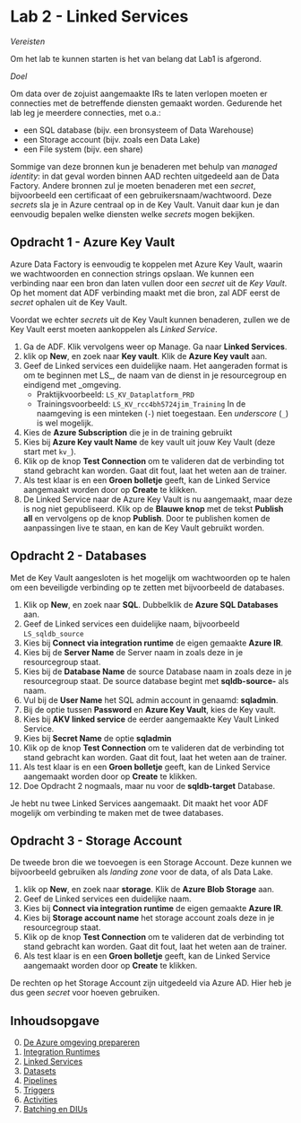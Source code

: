 # Lab 2 - Linked Services

*Vereisten*

Om het lab te kunnen starten is het van belang dat Lab1 is afgerond.

*Doel*

Om data over de zojuist aangemaakte IRs te laten verlopen moeten er connecties met de betreffende diensten gemaakt worden. Gedurende het lab leg je meerdere connecties, met o.a.:

* een SQL database (bijv. een bronsysteem of Data Warehouse)
* een Storage account (bijv. zoals een Data Lake)
* een File system (bijv. een share)

Sommige van deze bronnen kun je benaderen met behulp van *managed identity*: in dat geval worden binnen AAD rechten uitgedeeld aan de Data Factory. Andere bronnen zul je moeten benaderen met een *secret*, bijvoorbeeld een certificaat of een gebruikersnaam/wachtwoord. Deze *secrets* sla je in Azure centraal op in de Key Vault. Vanuit daar kun je dan eenvoudig bepalen welke diensten welke *secrets* mogen bekijken.

## Opdracht 1 - Azure Key Vault

Azure Data Factory is eenvoudig te koppelen met Azure Key Vault, waarin we wachtwoorden en connection strings opslaan. We kunnen een verbinding naar een bron dan laten vullen door een *secret* uit de *Key Vault*. Op het moment dat ADF verbinding maakt met die bron, zal ADF eerst de *secret* ophalen uit de Key Vault.

Voordat we echter *secrets* uit de Key Vault kunnen benaderen, zullen we de Key Vault eerst moeten aankoppelen als *Linked Service*.

1. Ga de ADF. Klik vervolgens weer op Manage. Ga naar **Linked Services**.
2. klik op **New**, en zoek naar **Key vault**. Klik de **Azure Key vault** aan.
3. Geef de Linked services een duidelijke naam. Het aangeraden format is om te beginnen met LS_, de naam van de dienst in je resourcegroup en eindigend met _omgeving.
   * Praktijkvoorbeeld: `LS_KV_Dataplatform_PRD`
   * Trainingsvoorbeeld: `LS_KV_rcc4bh5724jim_Training`
     In de naamgeving is een minteken (`-`) niet toegestaan. Een *underscore* (`_`) is wel mogelijk.
4. Kies de **Azure Subscription** die je in de training gebruikt
5. Kies bij **Azure Key vault Name** de key vault uit jouw Key Vault (deze start met `kv_`).
6. Klik op de knop **Test Connection** om te valideren dat de verbinding tot stand gebracht kan worden. Gaat dit fout, laat het weten aan de trainer.
7. Als test klaar is en een **Groen bolletje** geeft, kan de Linked Service aangemaakt worden door op **Create** te klikken.
8. De Linked Service naar de Azure Key Vault is nu aangemaakt, maar deze is nog niet gepubliseerd. Klik op de **Blauwe knop** met de tekst **Publish all** en vervolgens op de knop **Publish**. Door te publishen komen de aanpassingen live te staan, en kan de Key Vault gebruikt worden.

## Opdracht 2 - Databases

Met de Key Vault aangesloten is het mogelijk om wachtwoorden op te halen om een beveiligde verbinding op te zetten met bijvoorbeeld de databases.

1. Klik op **New**, en zoek naar **SQL**. Dubbelklik de **Azure SQL Databases** aan.
2. Geef de Linked services een duidelijke naam, bijvoorbeeld `LS_sqldb_source`
3. Kies bij **Connect via integration runtime** de eigen gemaakte **Azure IR**.
4. Kies bij de **Server Name** de Server naam in zoals deze in je resourcegroup staat.
5. Kies bij de **Database Name** de source Database naam in zoals deze in je resourcegroup staat. De source database begint met **sqldb-source-** als naam.
6. Vul bij de **User Name** het SQL admin account in genaamd: **sqladmin**.
7. Bij de optie tussen **Password** en **Azure Key Vault**, kies de Key vault.
8. Kies bij **AKV linked service** de eerder aangemaakte Key Vault Linked Service.
9. Kies bij **Secret Name** de optie **sqladmin**
10. Klik op de knop **Test Connection** om te valideren dat de verbinding tot stand gebracht kan worden. Gaat dit fout, laat het weten aan de trainer.
11. Als test klaar is en een **Groen bolletje** geeft, kan de Linked Service aangemaakt worden door op **Create** te klikken.
12. Doe Opdracht 2 nogmaals, maar nu voor de **sqldb-target** Database.

Je hebt nu twee Linked Services aangemaakt. Dit maakt het voor ADF mogelijk om verbinding te maken met de twee databases.

## Opdracht 3 - Storage Account

De tweede bron die we toevoegen is een Storage Account. Deze kunnen we bijvoorbeeld gebruiken als *landing zone* voor de data, of als Data Lake.

1. klik op **New**, en zoek naar **storage**. Klik de **Azure Blob Storage** aan.
2. Geef de Linked services een duidelijke naam.
3. Kies bij **Connect via integration runtime** de eigen gemaakte **Azure IR**.
4. Kies bij **Storage account name** het storage account zoals deze in je resourcegroup staat.
5. Klik op de knop **Test Connection** om te valideren dat de verbinding tot stand gebracht kan worden. Gaat dit fout, laat het weten aan de trainer.
6. Als test klaar is en een **Groen bolletje** geeft, kan de Linked Service aangemaakt worden door op **Create** te klikken.

De rechten op het Storage Account zijn uitgedeeld via Azure AD. Hier heb je dus geen *secret* voor hoeven gebruiken.

## Inhoudsopgave

0. [De Azure omgeving prepareren](../0Prep/LabVoorbereiding0.md)
1. [Integration Runtimes](../Lab1/LabInstructions1.md)
2. [Linked Services](../Lab2/LabInstructions2.md)
3. [Datasets](../Lab3/LabInstructions3.md)
4. [Pipelines](../Lab4/LabInstructions4.md)
5. [Triggers](../Lab5/LabInstructions6.md)
6. [Activities](../Lab6/LabInstructions6.md)
7. [Batching en DIUs](../Lab7/LabInstructions7.md)